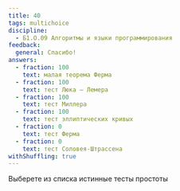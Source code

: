 ```yaml
---
title: 40
tags: multichoice
discipline:
  - Б1.О.09 Алгоритмы и языки программирования
feedback:
  general: Спасибо!
answers:
  - fraction: 100
    text: малая теорема Ферма
  - fraction: 100
    text: тест Люка — Лемера
  - fraction: 100
    text: тест Миллера
  - fraction: 100
    text: тест эллиптических кривых
  - fraction: 0
    text: тест Ферма
  - fraction: 0
    text: тест Соловея-Штрассена
withShuffling: true
---
```


Выберете из списка истинные тесты простоты